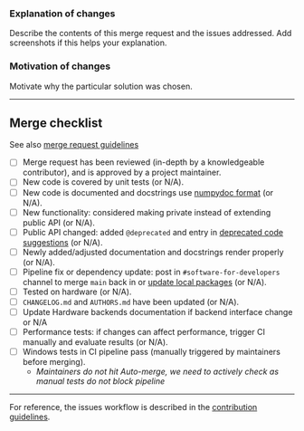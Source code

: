 ### Explanation of changes

Describe the contents of this merge request and the issues addressed.
Add screenshots if this helps your explanation.

### Motivation of changes

Motivate why the particular solution was chosen.

--------------------

## Merge checklist
See also [merge request guidelines](https://quantify-os.org/docs/quantify-core/dev/contributing.html#merge-request-guidelines)

- [ ] Merge request has been reviewed (in-depth by a knowledgeable contributor), and is approved by a project maintainer.
- [ ] New code is covered by unit tests (or N/A).
- [ ] New code is documented and docstrings use [numpydoc format](https://numpydoc.readthedocs.io/en/latest/format.html) (or N/A).
- [ ] New functionality: considered making private instead of extending public API (or N/A).
- [ ] Public API changed: added `@deprecated` and entry in [deprecated code suggestions](https://quantify-os.org/docs/quantify-scheduler/dev/examples/deprecated.html) (or N/A).
- [ ] Newly added/adjusted documentation and docstrings render properly (or N/A).
- [ ] Pipeline fix or dependency update: post in `#software-for-developers` channel to merge `main` back in or [update local packages](https://quantify-os.org/docs/quantify-scheduler/dev/user/installation.html#setting-up-for-local-development) (or N/A).
- [ ] Tested on hardware (or N/A).
- [ ] `CHANGELOG.md` and `AUTHORS.md` have been updated (or N/A).
- [ ] Update Hardware backends documentation if backend interface change or N/A
- [ ] Performance tests: if changes can affect performance, trigger CI manually and evaluate results (or N/A).
- [ ] Windows tests in CI pipeline pass (manually triggered by maintainers before merging).
   - _Maintainers do not hit Auto-merge, we need to actively check as manual tests do not block pipeline_
---

For reference, the issues workflow is described in the [contribution guidelines](https://quantify-os.org/docs/quantify-core/dev/contributing.html#merge-requests-workflow).
